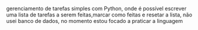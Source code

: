 gerenciamento de tarefas simples com Python, onde é possível escrever uma lista de tarefas a serem feitas,marcar
como feitas e resetar a lista, não usei banco de dados, no momento estou focado a praticar a linguagem
